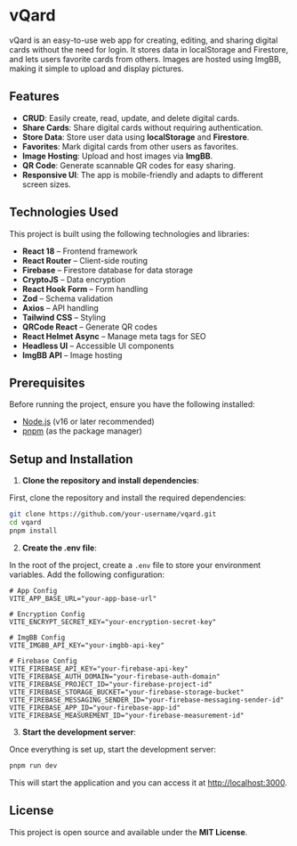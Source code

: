 # vQard

vQard is an easy-to-use web app for creating, editing, and sharing digital cards without the need for login. It stores data in localStorage and Firestore, and lets users favorite cards from others. Images are hosted using ImgBB, making it simple to upload and display pictures.

## Features

- **CRUD**: Easily create, read, update, and delete digital cards.
- **Share Cards**: Share digital cards without requiring authentication.
- **Store Data**: Store user data using **localStorage** and **Firestore**.
- **Favorites**: Mark digital cards from other users as favorites.
- **Image Hosting**: Upload and host images via **ImgBB**.
- **QR Code**: Generate scannable QR codes for easy sharing.
- **Responsive UI**: The app is mobile-friendly and adapts to different screen sizes.

## Technologies Used

This project is built using the following technologies and libraries:

- **React 18** – Frontend framework
- **React Router** – Client-side routing
- **Firebase** – Firestore database for data storage
- **CryptoJS** – Data encryption
- **React Hook Form** – Form handling
- **Zod** – Schema validation
- **Axios** – API handling
- **Tailwind CSS** – Styling
- **QRCode React** – Generate QR codes
- **React Helmet Async** – Manage meta tags for SEO
- **Headless UI** – Accessible UI components
- **ImgBB API** – Image hosting

## Prerequisites

Before running the project, ensure you have the following installed:

- [Node.js](https://nodejs.org/) (v16 or later recommended)
- [pnpm](https://pnpm.io/) (as the package manager)

## Setup and Installation

1. **Clone the repository and install dependencies**:

First, clone the repository and install the required dependencies:

```bash
git clone https://github.com/your-username/vqard.git
cd vqard
pnpm install
```

2. **Create the .env file**:

In the root of the project, create a `.env` file to store your environment variables. Add the following configuration:

```env
# App Config
VITE_APP_BASE_URL="your-app-base-url"

# Encryption Config
VITE_ENCRYPT_SECRET_KEY="your-encryption-secret-key"

# ImgBB Config
VITE_IMGBB_API_KEY="your-imgbb-api-key"

# Firebase Config
VITE_FIREBASE_API_KEY="your-firebase-api-key"
VITE_FIREBASE_AUTH_DOMAIN="your-firebase-auth-domain"
VITE_FIREBASE_PROJECT_ID="your-firebase-project-id"
VITE_FIREBASE_STORAGE_BUCKET="your-firebase-storage-bucket"
VITE_FIREBASE_MESSAGING_SENDER_ID="your-firebase-messaging-sender-id"
VITE_FIREBASE_APP_ID="your-firebase-app-id"
VITE_FIREBASE_MEASUREMENT_ID="your-firebase-measurement-id"
```

3. **Start the development server**:

Once everything is set up, start the development server:

```bash
pnpm run dev
```

This will start the application and you can access it at [http://localhost:3000](http://localhost:3000).

## License

This project is open source and available under the **MIT License**.
